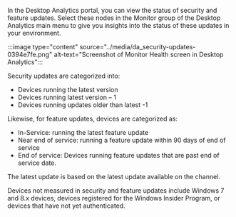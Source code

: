 In the Desktop Analytics portal, you can view the status of security and feature updates. Select these nodes in the Monitor group of the Desktop Analytics main menu to give you insights into the status of these updates in your environment.

:::image type="content" source="../media/da_security-updates-0394e7fe.png" alt-text="Screenshot of Monitor Health screen in Desktop Analytics":::


Security updates are categorized into:

 -  Devices running the latest version
 -  Devices running latest version – 1
 -  Devices running updates older than latest -1

Likewise, for feature updates, devices are categorized as:

 -  In-Service: running the latest feature update
 -  Near end of service: running a feature update within 90 days of end of service
 -  End of service: Devices running feature updates that are past end of service date.

The latest update is based on the latest update available on the channel.

Devices not measured in security and feature updates include Windows 7 and 8.x devices, devices registered for the Windows Insider Program, or devices that have not yet authenticated.

